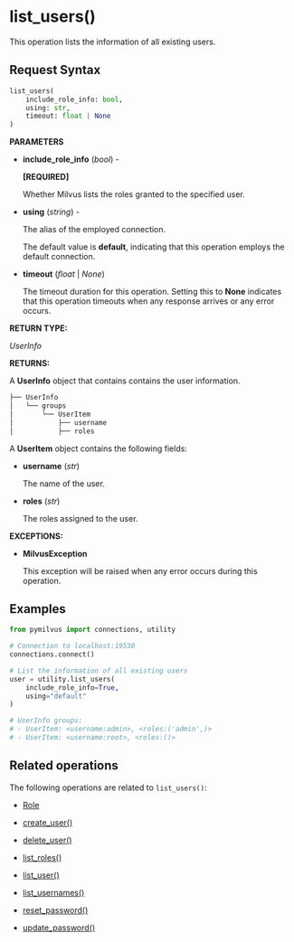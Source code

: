 # list_users()

This operation lists the information of all existing users.

## Request Syntax

```python
list_users(
    include_role_info: bool,
    using: str,
    timeout: float | None
)
```

**PARAMETERS**

- **include_role_info** (*bool*) - 

    **[REQUIRED]**

    Whether Milvus lists the roles granted to the specified user.

- **using** (*string*) - 

    The alias of the employed connection.

    The default value is **default**, indicating that this operation employs the default connection.

- **timeout** (*float* | *None*)  

    The timeout duration for this operation. Setting this to **None** indicates that this operation timeouts when any response arrives or any error occurs.

**RETURN TYPE:**

*UserInfo*

**RETURNS:**

A **UserInfo** object that contains contains the user information.

```python
├── UserInfo
│   └── groups  
│       └── UserItem
│           ├── username
│           ├── roles
```

A **UserItem** object contains the following fields:

- **username** (*str*)

    The name of the user.

- **roles** (*str*)

    The roles assigned to the user.

**EXCEPTIONS:**

- **MilvusException**

    This exception will be raised when any error occurs during this operation.

## Examples

```python
from pymilvus import connections, utility

# Connection to localhost:19530
connections.connect()

# List the information of all existing users
user = utility.list_users(
    include_role_info=True,
    using="default"
)

# UserInfo groups:
# - UserItem: <username:admin>, <roles:('admin',)>
# - UserItem: <username:root>, <roles:()>
```

## Related operations

The following operations are related to `list_users()`:

- [Role](../Role/Role.md)

- [create_user()](create_user.md)

- [delete_user()](delete_user.md)

- [list_roles()](list_roles.md)

- [list_user()](list_user.md)

- [list_usernames()](list_usernames.md)

- [reset_password()](reset_password.md)

- [update_password()](update_password.md)

